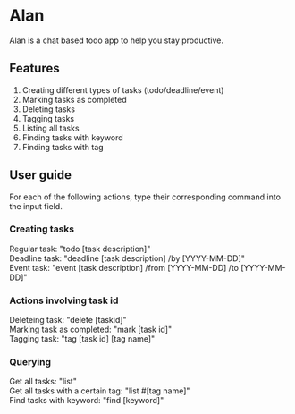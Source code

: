 # Alan

Alan is a chat based todo app to help you stay productive.

## Features

1. Creating different types of tasks (todo/deadline/event)
2. Marking tasks as completed
3. Deleting tasks
4. Tagging tasks
5. Listing all tasks
6. Finding tasks with keyword
7. Finding tasks with tag

## User guide

For each of the following actions, type their corresponding command into the input field.

### Creating tasks

Regular task: "todo [task description]"  
Deadline task: "deadline [task description] /by [YYYY-MM-DD]"  
Event task: "event [task description] /from [YYYY-MM-DD] /to [YYYY-MM-DD]"

### Actions involving task id

Deleteing task: "delete [taskid]"  
Marking task as completed: "mark [task id]"  
Tagging task: "tag [task id] [tag name]"

### Querying

Get all tasks: "list"  
Get all tasks with a certain tag: "list #[tag name]"  
Find tasks with keyword: "find [keyword]"  


   

